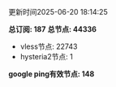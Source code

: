更新时间2025-06-20 18:14:25

**总订阅: 187**
**总节点: 44336**
- vless节点: 22743
- hysteria2节点: 1

**google ping有效节点: 148**
